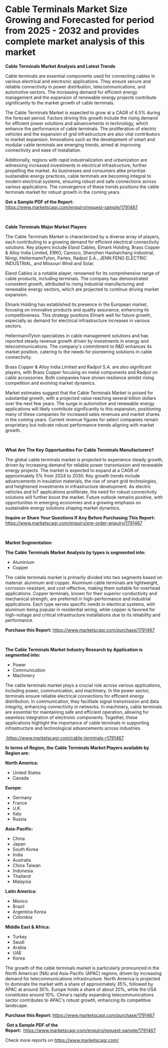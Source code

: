 <p><h1>Cable Terminals Market Size Growing and Forecasted for period from 2025 - 2032 and provides complete market analysis of this market</h1></p><p><strong>Cable Terminals Market Analysis and Latest Trends</strong></p>
<p><p>Cable terminals are essential components used for connecting cables in various electrical and electronic applications. They ensure secure and reliable connectivity in power distribution, telecommunications, and automotive sectors. The increasing demand for efficient energy management and the expansion of renewable energy projects contribute significantly to the market growth of cable terminals.</p><p>The Cable Terminals Market is expected to grow at a CAGR of 6.5% during the forecast period. Factors driving this growth include the rising demand for efficient power solutions and advancements in technology, which enhance the performance of cable terminals. The proliferation of electric vehicles and the expansion of grid infrastructure are also vital contributors to market expansion. Innovations such as the development of smart and modular cable terminals are emerging trends, aimed at improving connectivity and ease of installation.</p><p>Additionally, regions with rapid industrialization and urbanization are witnessing increased investments in electrical infrastructure, further propelling the market. As businesses and consumers alike prioritize sustainable energy practices, cable terminals are becoming integral to modern electrical systems, ensuring robust and safe connections across various applications. The convergence of these trends positions the cable terminals market for robust growth in the coming years.</p></p>
<p><strong>Get a Sample PDF of the Report:&nbsp;</strong> <a href="https://www.marketscagr.com/enquiry/request-sample/1791467?utm_campaign=2202&utm_medium=2&utm_source=Github&utm_content=ia&utm_term=13022025&utm_id=cable-terminals">https://www.marketscagr.com/enquiry/request-sample/1791467</a></p>
<p>&nbsp;</p>
<p><strong>Cable Terminals Major Market Players</strong></p>
<p><p>The Cable Terminals Market is characterized by a diverse array of players, each contributing to a growing demand for efficient electrical connectivity solutions. Key players include Eland Cables, Elmark Holding, Brass Copper & Alloy India Limited, ERKO, Camsco, Shenzhen Haohaichang Industrial, Ninigi, HellermannTyton, Partex, Radpol S.A., JENN FENG ELECTRIC INDUSTRIAL, and Missouri Wind and Solar.</p><p>Eland Cables is a notable player, renowned for its comprehensive range of cable products, including terminals. The company has demonstrated consistent growth, attributed to rising industrial manufacturing and renewable energy sectors, which are projected to continue driving market expansion.</p><p>Elmark Holding has established its presence in the European market, focusing on innovative products and quality assurance, enhancing its competitiveness. This strategy positions Elmark well for future growth, especially as demand for electrical infrastructure increases in various sectors.</p><p>HellermannTyton specializes in cable management solutions and has reported steady revenue growth driven by investments in energy and telecommunications. The company's commitment to R&D enhances its market position, catering to the needs for pioneering solutions in cable connectivity.</p><p>Brass Copper & Alloy India Limited and Radpol S.A. are also significant players, with Brass Copper focusing on metal components and Radpol on cable accessories. Both companies have shown resilience amidst rising competition and evolving market dynamics.</p><p>Market estimates suggest that the Cable Terminals Market is poised for substantial growth, with a projected value reaching several billion dollars over the next few years. The surge in automotive and renewable energy applications will likely contribute significantly to this expansion, positioning many of these companies for increased sales revenues and market shares in the coming years. Current revenue figures for select companies remain proprietary but indicate robust performance trends aligning with market growth.</p></p>
<p>&nbsp;</p>
<p><strong>What Are The Key Opportunities For Cable Terminals Manufacturers?</strong></p>
<p><p>The global cable terminals market is projected to experience steady growth, driven by increasing demand for reliable power transmission and renewable energy projects. The market is expected to expand at a CAGR of approximately 5% from 2024 to 2030. Key growth trends include advancements in insulation materials, the rise of smart grid technologies, and heightened investments in infrastructure development. As electric vehicles and IoT applications proliferate, the need for robust connectivity solutions will further boost the market. Future outlook remains positive, with opportunities in emerging economies and a growing emphasis on sustainable energy solutions shaping market dynamics.</p></p>
<p><strong>Inquire or Share Your Questions If Any Before Purchasing This Report:</strong> <a href="https://www.marketscagr.com/enquiry/pre-order-enquiry/1791467?utm_campaign=2202&utm_medium=2&utm_source=Github&utm_content=ia&utm_term=13022025&utm_id=cable-terminals">https://www.marketscagr.com/enquiry/pre-order-enquiry/1791467</a></p>
<p>&nbsp;</p>
<p><strong>Market Segmentation</strong></p>
<p><strong>The Cable Terminals Market Analysis by types is segmented into:</strong></p>
<p><ul><li>Aluminium</li><li>Copper</li></ul></p>
<p><p>The cable terminals market is primarily divided into two segments based on material: aluminum and copper. Aluminum cable terminals are lightweight, corrosion-resistant, and cost-effective, making them suitable for overhead applications. Copper terminals, known for their superior conductivity and mechanical strength, are preferred in high-performance and industrial applications. Each type serves specific needs in electrical systems, with aluminum being popular in residential wiring, while copper is favored for high-voltage and critical infrastructure installations due to its reliability and performance.</p></p>
<p><strong>Purchase this Report:&nbsp;</strong><a href="https://www.marketscagr.com/purchase/1791467?utm_campaign=2202&utm_medium=2&utm_source=Github&utm_content=ia&utm_term=13022025&utm_id=cable-terminals">https://www.marketscagr.com/purchase/1791467</a></p>
<p>&nbsp;</p>
<p><strong>The Cable Terminals Market Industry Research by Application is segmented into:</strong></p>
<p><ul><li>Power</li><li>Communication</li><li>Machinery</li></ul></p>
<p><p>The cable terminals market plays a crucial role across various applications, including power, communication, and machinery. In the power sector, terminals ensure reliable electrical connections for efficient energy distribution. In communication, they facilitate signal transmission and data integrity, enhancing connectivity in networks. In machinery, cable terminals are essential for maintaining safe and efficient operation, allowing for seamless integration of electronic components. Together, these applications highlight the importance of cable terminals in supporting infrastructure and technological advancements across industries.</p></p>
<p><a href="https://www.marketscagr.com/cable-terminals-r1791467?utm_campaign=2202&utm_medium=2&utm_source=Github&utm_content=ia&utm_term=13022025&utm_id=cable-terminals">&nbsp;https://www.marketscagr.com/cable-terminals-r1791467</a></p>
<p><strong>In terms of Region, the Cable Terminals Market Players available by Region are:</strong></p>
<p>
    <p> <strong> North America: </strong>
        <ul>
            <li>United States</li>
            <li>Canada</li>
        </ul>
        </p> 
    <p> <strong> Europe: </strong>
        <ul>
            <li>Germany</li>
            <li>France</li>
            <li>U.K.</li>
            <li>Italy</li>
            <li>Russia</li>
        </ul>
        </p> 
    <p> <strong> Asia-Pacific: </strong>
        <ul>
            <li>China</li>
            <li>Japan</li>
            <li>South Korea</li>
            <li>India</li>
            <li>Australia</li>
            <li>China Taiwan</li>
            <li>Indonesia</li>
            <li>Thailand</li>
            <li>Malaysia</li>
        </ul>
        </p> 
    <p> <strong> Latin America: </strong>
        <ul>
            <li>Mexico</li>
            <li>Brazil</li>
            <li>Argentina Korea</li>
            <li>Colombia</li>
        </ul>
        </p> 
    <p> <strong> Middle East & Africa: </strong>
        <ul>
            <li>Turkey</li>
            <li>Saudi</li>
            <li>Arabia</li>
            <li>UAE</li>
            <li>Korea</li>
        </ul>
    </p>
    </p>
<p><p>The growth of the cable terminals market is particularly pronounced in the North American (NA) and Asia-Pacific (APAC) regions, driven by increasing demand for telecommunications infrastructure. North America is projected to dominate the market with a share of approximately 35%, followed by APAC at around 30%. Europe holds a share of about 20%, while the USA constitutes around 10%. China's rapidly expanding telecommunications sector contributes to APAC's robust growth, enhancing its competitive landscape.</p></p>
<p><strong>Purchase this Report: </strong><a href="https://www.marketscagr.com/purchase/1791467?utm_campaign=2202&utm_medium=2&utm_source=Github&utm_content=ia&utm_term=13022025&utm_id=cable-terminals">https://www.marketscagr.com/purchase/1791467</a></p>
<p>&nbsp;<strong>Get a Sample PDF of the Report:&nbsp;&nbsp;</strong><a href="https://www.marketscagr.com/enquiry/request-sample/1791467?utm_campaign=2202&utm_medium=2&utm_source=Github&utm_content=ia&utm_term=13022025&utm_id=cable-terminals">https://www.marketscagr.com/enquiry/request-sample/1791467</a></p>
<p><strong></strong></p>
<p>Check more reports on <a href="https://www.marketscagr.com/?utm_campaign=2202&utm_medium=2&utm_source=Github&utm_content=ia&utm_term=13022025&utm_id=cable-terminals">https://www.marketscagr.com/</a></p>
